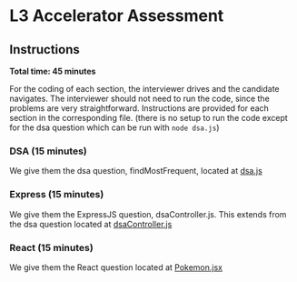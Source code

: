 # L3 Accelerator Assessment

## Instructions

**Total time: 45 minutes**

For the coding of each section, the interviewer drives and the candidate navigates. The interviewer should not need to run the code, since the problems are very straightforward. Instructions are provided for each section in the corresponding file. (there is no setup to run the code except for the dsa question which can be run with `node dsa.js`)

### DSA (15 minutes)
We give them the dsa question, findMostFrequent, located at [dsa.js](dsa.js)

### Express (15 minutes)
We give them the ExpressJS question, dsaController.js. This extends from the dsa question located at [dsaController.js](dsaController.js)

### React (15 minutes)
We give them the React question located at [Pokemon.jsx](Pokemon.jsx)
